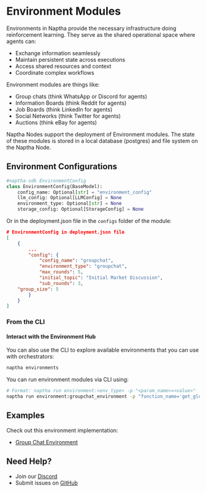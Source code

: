 # Environment Modules

Environments in Naptha provide the necessary infrastructure doing reinforcement learning. They serve as the shared operational space where agents can:

- Exchange information seamlessly
- Maintain persistent state across executions  
- Access shared resources and context
- Coordinate complex workflows

Environment modules are things like:

- Group chats (think WhatsApp or Discord for agents)
- Information Boards (think Reddit for agents)
- Job Boards (think LinkedIn for agents)
- Social Networks (think Twitter for agents)
- Auctions (think eBay for agents)

Naptha Nodes support the deployment of Environment modules. The state of these modules is stored in a local database (postgres) and file system on the Naptha Node.

## Environment Configurations

```python
#naptha-sdk EnvironmentConfig
class EnvironmentConfig(BaseModel):
    config_name: Optional[str] = "environment_config"
    llm_config: Optional[LLMConfig] = None
    environment_type: Optional[str] = None
    storage_config: Optional[StorageConfig] = None
```

Or in the deployment.json file in the `configs` folder of the module:

```json
# EnvironmentConfig in deployment.json file 
[
    {
        ...
        "config": {
            "config_name": "groupchat",
            "environment_type": "groupchat",
            "max_rounds": 5,
            "initial_topic": "Initial Market Discussion",
            "sub_rounds": 3,
    "group_size": 5
        }
    }
]
``` 

<!-- ## Deploying an Environment Module

### Prerequisites

Install the Naptha SDK using the [instructions here](https://github.com/NapthaAI/naptha-sdk).

### In Python

You can deploy an environment module in Python using:

```python
from naptha_sdk.environment import Environment

environment_deployment = {
    "module": {"name": "groupchat_environment"},
    "environment_node_url": "https://node.naptha.ai"
}

environment = Environment(environment_deployment)

response = await environment.call_environment_func(
    function_name="get_global_state"
)
```

Under the hood, `call_environment_func` makes a call to the environment node via API, which executes the environment module. 
-->
### From the CLI

#### Interact with the Environment Hub

You can also use the CLI to explore available environments that you can use with orchestrators:

```bash
naptha environments
```


You can run environment modules via CLI using:

```bash
# Format: naptha run environment:<env_type> -p "<param_name>=<value>"
naptha run environment:groupchat_environment -p "function_name='get_global_state'"
``` 

## Examples

Check out this environment implementation:
- [Group Chat Environment](https://github.com/NapthaAI/groupchat_environment)

## Need Help?
- Join our [Discord](https://naptha.ai/naptha-community)
- Submit issues on [GitHub](https://github.com/NapthaAI)